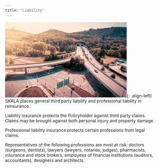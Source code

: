 ```yaml
---
title: "Liability"
---
```


![image-left](/assets/images/reinsurance/liability.jpg){: .align-left}
SKALA places general third party liability and professional liability in reinsurance.

Liability insurance protects the Policyholder against third party claims. Claims may be brought against
both personal injury and property damage.

Professional liability insurance protects certain professions from legal claims.

Representatives of the following professions are most at risk: doctors (surgeons, dentists), lawyers
(lawyers, notaries, judges), pharmacists, insurance and stock brokers, employees of financial institutions
(auditors, accountants), designers and architects.